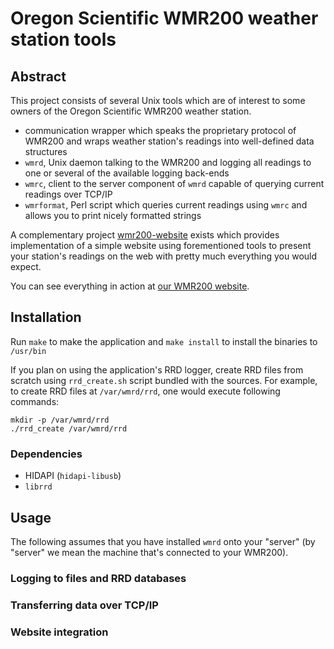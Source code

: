 # Oregon Scientific WMR200 weather station tools


## Abstract

This project consists of several Unix tools which are of interest to some owners
of the Oregon Scientific WMR200 weather station.

* communication wrapper which speaks the proprietary protocol of WMR200 and
	wraps weather station's readings into well-defined data structures
* `wmrd`, Unix daemon talking to the WMR200 and logging all readings to one or
	several of the available logging back-ends
* `wmrc`, client to the server component of `wmrd` capable of querying current
	readings over TCP/IP
* `wmrformat`, Perl script which queries current readings using `wmrc` and allows
	you to print nicely formatted strings

A complementary project [wmr200-website](https://github.com/dcepelik/wmr200-website.git)
exists which provides implementation of a simple website using forementioned
tools to present your station's readings on the web with pretty much everything
you would expect.

You can see everything in action at [our WMR200 website](http://meteo.gymlit.cz).


## Installation

Run `make` to make the application and `make install` to install the binaries
to `/usr/bin`

If you plan on using the application's RRD logger, create RRD files from scratch
using `rrd_create.sh` script bundled with the sources. For example, to create
RRD files at `/var/wmrd/rrd`, one would execute following commands:

	mkdir -p /var/wmrd/rrd
	./rrd_create /var/wmrd/rrd


### Dependencies

* HIDAPI (`hidapi-libusb`)
* `librrd`


## Usage

The following assumes that you have installed `wmrd` onto your "server" (by
"server" we mean the machine that's connected to your WMR200).

### Logging to files and RRD databases

### Transferring data over TCP/IP

### Website integration
